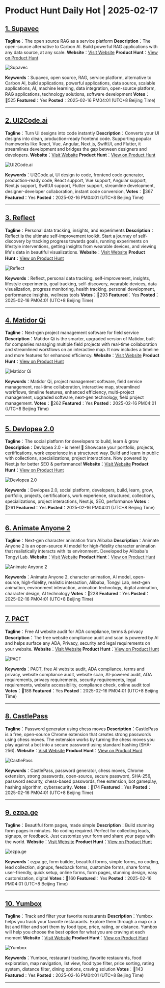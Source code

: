 # Product Hunt Daily Hot | 2025-02-17

## [1. Supavec](https://www.producthunt.com/posts/supavec?utm_campaign=producthunt-api&utm_medium=api-v2&utm_source=Application%3A+phtrends+%28ID%3A+147529%29)
**Tagline**：The open source RAG as a service platform
**Description**：The open-source alternative to Carbon AI. Build powerful RAG applications with any data source, at any scale.
**Website**：[Visit Website](https://www.producthunt.com/r/IDDSABIDPJQTXL?utm_campaign=producthunt-api&utm_medium=api-v2&utm_source=Application%3A+phtrends+%28ID%3A+147529%29)
**Product Hunt**：[View on Product Hunt](https://www.producthunt.com/posts/supavec?utm_campaign=producthunt-api&utm_medium=api-v2&utm_source=Application%3A+phtrends+%28ID%3A+147529%29)

![Supavec](https://ph-files.imgix.net/ce283635-173b-4d07-aa45-68d870950548.png?auto=format&fit=crop&frame=1&h=512&w=1024)

**Keywords**：Supavec, open source, RAG, service platform, alternative to Carbon AI, build applications, powerful applications, data source, scalable applications, AI, machine learning, data integration, open-source platform, RAG applications, technology solutions, software development
**Votes**：🔺525
**Featured**：Yes
**Posted**：2025-02-16 PM04:01 (UTC+8 Beijing Time)

---

## [2. UI2Code.ai](https://www.producthunt.com/posts/ui2code-ai?utm_campaign=producthunt-api&utm_medium=api-v2&utm_source=Application%3A+phtrends+%28ID%3A+147529%29)
**Tagline**：Turn UI designs into code instantly
**Description**：Converts your UI designs into clean, production-ready frontend code. Supporting popular frameworks like React, Vue, Angular, Next.js, SwiftUI, and Flutter, it streamlines development and bridges the gap between designers and developers.
**Website**：[Visit Website](https://www.producthunt.com/r/JEFSSXIFNRXNEO?utm_campaign=producthunt-api&utm_medium=api-v2&utm_source=Application%3A+phtrends+%28ID%3A+147529%29)
**Product Hunt**：[View on Product Hunt](https://www.producthunt.com/posts/ui2code-ai?utm_campaign=producthunt-api&utm_medium=api-v2&utm_source=Application%3A+phtrends+%28ID%3A+147529%29)

![UI2Code.ai](https://ph-files.imgix.net/1ec4c081-1ef2-42a7-aef0-6ce1e00ad9ee.png?auto=format&fit=crop&frame=1&h=512&w=1024)

**Keywords**：UI2Code.ai, UI design to code, frontend code generator, production-ready code, React support, Vue support, Angular support, Next.js support, SwiftUI support, Flutter support, streamline development, designer-developer collaboration, instant code conversion,
**Votes**：🔺367
**Featured**：Yes
**Posted**：2025-02-16 PM04:01 (UTC+8 Beijing Time)

---

## [3. Reflect](https://www.producthunt.com/posts/reflect-ad2b97ed-13af-443d-9f86-d9ed976d2479?utm_campaign=producthunt-api&utm_medium=api-v2&utm_source=Application%3A+phtrends+%28ID%3A+147529%29)
**Tagline**：Personal data tracking, insights, and experiments
**Description**：Reflect is the ultimate self-improvement toolkit. Start a journey of self-discovery by tracking progress towards goals, running experiments on lifestyle interventions, getting insights from wearable devices, and viewing life's data in beautiful visualizations.
**Website**：[Visit Website](https://www.producthunt.com/r/BVH6P2X5U4C7YS?utm_campaign=producthunt-api&utm_medium=api-v2&utm_source=Application%3A+phtrends+%28ID%3A+147529%29)
**Product Hunt**：[View on Product Hunt](https://www.producthunt.com/posts/reflect-ad2b97ed-13af-443d-9f86-d9ed976d2479?utm_campaign=producthunt-api&utm_medium=api-v2&utm_source=Application%3A+phtrends+%28ID%3A+147529%29)

![Reflect](https://ph-files.imgix.net/38b5427e-6285-42ff-a8a5-d600613e68ef.jpeg?auto=format&fit=crop&frame=1&h=512&w=1024)

**Keywords**：Reflect, personal data tracking, self-improvement, insights, lifestyle experiments, goal tracking, self-discovery, wearable devices, data visualization, progress monitoring, health tracking, personal development, performance insights, wellness tools
**Votes**：🔺293
**Featured**：Yes
**Posted**：2025-02-16 PM04:01 (UTC+8 Beijing Time)

---

## [4. Matidor Qi](https://www.producthunt.com/posts/matidor-qi?utm_campaign=producthunt-api&utm_medium=api-v2&utm_source=Application%3A+phtrends+%28ID%3A+147529%29)
**Tagline**：Next-gen project management software for field service
**Description**：Matidor Qi is the smarter, upgraded version of Matidor, built for companies managing multiple field projects with real-time collaboration and streamlined workflows on an interactive map. It now includes a timeline and more features for enhanced efficiency.
**Website**：[Visit Website](https://www.producthunt.com/r/NVJVSZBKIDPMD7?utm_campaign=producthunt-api&utm_medium=api-v2&utm_source=Application%3A+phtrends+%28ID%3A+147529%29)
**Product Hunt**：[View on Product Hunt](https://www.producthunt.com/posts/matidor-qi?utm_campaign=producthunt-api&utm_medium=api-v2&utm_source=Application%3A+phtrends+%28ID%3A+147529%29)

![Matidor Qi](https://ph-files.imgix.net/595cddd8-c24a-400f-96dd-e61e4b93871d.jpeg?auto=format&fit=crop&frame=1&h=512&w=1024)

**Keywords**：Matidor Qi, project management software, field service management, real-time collaboration, interactive map, streamlined workflows, timeline features, enhanced efficiency, multi-project management, upgraded software, next-gen technology, field project management.
**Votes**：🔺262
**Featured**：Yes
**Posted**：2025-02-16 PM04:01 (UTC+8 Beijing Time)

---

## [5. Devlopea 2.0](https://www.producthunt.com/posts/devlopea-2-0?utm_campaign=producthunt-api&utm_medium=api-v2&utm_source=Application%3A+phtrends+%28ID%3A+147529%29)
**Tagline**：The social platform for developers to build, learn & grow
**Description**：Devlopea 2.0 - is here! 🚀 Showcase your portfolio, projects, certifications, work experience in a structured way. Build and learn in public with collections, specializations, project interactions. Now powered by Next.js for better SEO & performance!
**Website**：[Visit Website](https://www.producthunt.com/r/BLMFDMCRACXA66?utm_campaign=producthunt-api&utm_medium=api-v2&utm_source=Application%3A+phtrends+%28ID%3A+147529%29)
**Product Hunt**：[View on Product Hunt](https://www.producthunt.com/posts/devlopea-2-0?utm_campaign=producthunt-api&utm_medium=api-v2&utm_source=Application%3A+phtrends+%28ID%3A+147529%29)

![Devlopea 2.0](https://ph-files.imgix.net/48c6087d-709e-4a90-95d9-0ac3c0c6bed0.png?auto=format&fit=crop&frame=1&h=512&w=1024)

**Keywords**：Devlopea 2.0, social platform, developers, build, learn, grow, portfolio, projects, certifications, work experience, structured, collections, specializations, project interactions, Next.js, SEO, performance
**Votes**：🔺261
**Featured**：Yes
**Posted**：2025-02-16 PM04:01 (UTC+8 Beijing Time)

---

## [6. Animate Anyone 2](https://www.producthunt.com/posts/animate-anyone-2?utm_campaign=producthunt-api&utm_medium=api-v2&utm_source=Application%3A+phtrends+%28ID%3A+147529%29)
**Tagline**：Next-gen character animation from Alibaba
**Description**：Animate Anyone 2 is an open-source AI model for high-fidelity character animation that realistically interacts with its environment. Developed by Alibaba's Tongyi Lab.
**Website**：[Visit Website](https://www.producthunt.com/r/FZEWU5QMBF62NZ?utm_campaign=producthunt-api&utm_medium=api-v2&utm_source=Application%3A+phtrends+%28ID%3A+147529%29)
**Product Hunt**：[View on Product Hunt](https://www.producthunt.com/posts/animate-anyone-2?utm_campaign=producthunt-api&utm_medium=api-v2&utm_source=Application%3A+phtrends+%28ID%3A+147529%29)

![Animate Anyone 2](https://ph-files.imgix.net/491e183d-fdbf-45ad-b15c-1b7b40ddfe9a.png?auto=format&fit=crop&frame=1&h=512&w=1024)

**Keywords**：Animate Anyone 2, character animation, AI model, open-source, high-fidelity, realistic interaction, Alibaba, Tongyi Lab, next-gen animation, environment interaction, animation technology, digital animation, character design, AI technology
**Votes**：🔺228
**Featured**：Yes
**Posted**：2025-02-16 PM04:01 (UTC+8 Beijing Time)

---

## [7. PACT ](https://www.producthunt.com/posts/pact-3?utm_campaign=producthunt-api&utm_medium=api-v2&utm_source=Application%3A+phtrends+%28ID%3A+147529%29)
**Tagline**：Free AI website audit for ADA compliance, terms & privacy
**Description**：The free website compliance audit and scan is powered by AI and helps surface any ADA, Privacy, security and legal requirements on your website.
**Website**：[Visit Website](https://www.producthunt.com/r/KLFEPU3W5O7UJW?utm_campaign=producthunt-api&utm_medium=api-v2&utm_source=Application%3A+phtrends+%28ID%3A+147529%29)
**Product Hunt**：[View on Product Hunt](https://www.producthunt.com/posts/pact-3?utm_campaign=producthunt-api&utm_medium=api-v2&utm_source=Application%3A+phtrends+%28ID%3A+147529%29)

![PACT ](https://ph-files.imgix.net/e5da1a9f-d95c-4fa1-8d70-17c30bf7f3d8.png?auto=format&fit=crop&frame=1&h=512&w=1024)

**Keywords**：PACT, free AI website audit, ADA compliance, terms and privacy, website compliance audit, website scan, AI-powered audit, ADA requirements, privacy requirements, security requirements, legal requirements, website accessibility, compliance check, online audit tool
**Votes**：🔺188
**Featured**：Yes
**Posted**：2025-02-16 PM04:01 (UTC+8 Beijing Time)

---

## [8. CastlePass](https://www.producthunt.com/posts/castlepass?utm_campaign=producthunt-api&utm_medium=api-v2&utm_source=Application%3A+phtrends+%28ID%3A+147529%29)
**Tagline**：Password generator using chess moves
**Description**：CastlePass is a free, open-source Chrome extension that creates strong passwords using chess moves. The extension works by turning the chess moves you play against a bot into a secure password using standard hashing (SHA-256).
**Website**：[Visit Website](https://www.producthunt.com/r/B4KIEMUQ65EPKE?utm_campaign=producthunt-api&utm_medium=api-v2&utm_source=Application%3A+phtrends+%28ID%3A+147529%29)
**Product Hunt**：[View on Product Hunt](https://www.producthunt.com/posts/castlepass?utm_campaign=producthunt-api&utm_medium=api-v2&utm_source=Application%3A+phtrends+%28ID%3A+147529%29)

![CastlePass](https://ph-files.imgix.net/a9a66189-2718-4072-b791-a0cde15c9ec8.jpeg?auto=format&fit=crop&frame=1&h=512&w=1024)

**Keywords**：CastlePass, password generator, chess moves, Chrome extension, strong passwords, open-source, secure password, SHA-256, password security, chess-based passwords, free extension, bot gameplay, hashing algorithm, cybersecurity.
**Votes**：🔺174
**Featured**：Yes
**Posted**：2025-02-16 PM04:01 (UTC+8 Beijing Time)

---

## [9. ezpa.ge](https://www.producthunt.com/posts/ezpa-ge?utm_campaign=producthunt-api&utm_medium=api-v2&utm_source=Application%3A+phtrends+%28ID%3A+147529%29)
**Tagline**：Beautiful form pages, made simple
**Description**：Build stunning form pages in minutes. No coding required. Perfect for collecting leads, signups, or feedback. Just customize your form and share your page with the world.
**Website**：[Visit Website](https://www.producthunt.com/r/ZCWDPK6ESFMRTT?utm_campaign=producthunt-api&utm_medium=api-v2&utm_source=Application%3A+phtrends+%28ID%3A+147529%29)
**Product Hunt**：[View on Product Hunt](https://www.producthunt.com/posts/ezpa-ge?utm_campaign=producthunt-api&utm_medium=api-v2&utm_source=Application%3A+phtrends+%28ID%3A+147529%29)

![ezpa.ge](https://ph-files.imgix.net/758d6858-454b-426c-be6e-c245b72707ac.png?auto=format&fit=crop&frame=1&h=512&w=1024)

**Keywords**：ezpa.ge, form builder, beautiful forms, simple forms, no coding, lead collection, signups, feedback forms, customize forms, share forms, user-friendly, quick setup, online forms, form pages, stunning design, easy customization, digital
**Votes**：🔺160
**Featured**：Yes
**Posted**：2025-02-16 PM04:01 (UTC+8 Beijing Time)

---

## [10. Yumbox](https://www.producthunt.com/posts/yumbox?utm_campaign=producthunt-api&utm_medium=api-v2&utm_source=Application%3A+phtrends+%28ID%3A+147529%29)
**Tagline**：Track and filter your favorite restaurants
**Description**：Yumbox helps you track your favorite restaurants. Explore them through a map or a list and filter and sort them by food type, price, rating, or distance. Yumbox will help you choose the best option for what you are craving at each moment
**Website**：[Visit Website](https://www.producthunt.com/r/JD2633PBVVYRLC?utm_campaign=producthunt-api&utm_medium=api-v2&utm_source=Application%3A+phtrends+%28ID%3A+147529%29)
**Product Hunt**：[View on Product Hunt](https://www.producthunt.com/posts/yumbox?utm_campaign=producthunt-api&utm_medium=api-v2&utm_source=Application%3A+phtrends+%28ID%3A+147529%29)

![Yumbox](https://ph-files.imgix.net/2c4a2207-96c5-481b-9444-4e68eeabf2c5.png?auto=format&fit=crop&frame=1&h=512&w=1024)

**Keywords**：Yumbox, restaurant tracking, favorite restaurants, food exploration, map navigation, list view, food type filter, price sorting, rating system, distance filter, dining options, craving solution
**Votes**：🔺143
**Featured**：Yes
**Posted**：2025-02-16 PM04:01 (UTC+8 Beijing Time)

---

